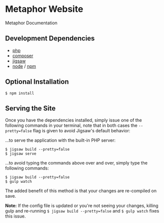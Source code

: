 # Metaphor Website

Metaphor Documentation

## Development Dependencies

- [php](https://secure.php.net)
- [composer](https://www.getcomposer.org)
- [jigsaw](https://jigsaw.tighten.co/)
- [node](https://nodejs.org/en/) / [npm](https://www.npmjs.com/)

## Optional Installation

```$ npm install```

## Serving the Site

Once you have the dependencies installed, simply issue one of the following commands in your terminal, note that in both cases the ```--pretty=false``` flag is given to avoid Jigsaw's default behavior:

...to serve the application with the built-in PHP server:

```
$ jigsaw build --pretty=false
$ jigsaw serve
```

...to avoid typing the commands above over and over, simply type the following commands:

```
$ jigsaw build --pretty=false
$ gulp watch
```

The added benefit of this method is that your changes are re-compiled on save.

**Note:** If the config file is updated or you're not seeing your changes, killing gulp and re-running ```$ jigsaw build --pretty=false``` and ```$ gulp watch``` fixes this issue.
